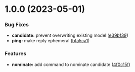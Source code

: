 # 1.0.0 (2023-05-01)


### Bug Fixes

* **candidate:** prevent overwriting existing model ([e39bf39](https://github.com/brycked/lelvotingsystemyoushouldtrust/commit/e39bf394f849cab037b0502d2d2ec8a3d610461c))
* **ping:** make reply ephemeral ([bfa5ca1](https://github.com/brycked/lelvotingsystemyoushouldtrust/commit/bfa5ca1128302ede766d2d4a89d85277307ffc40))


### Features

* **nominate:** add command to nominate candidate ([4f0c15f](https://github.com/brycked/lelvotingsystemyoushouldtrust/commit/4f0c15ff77abc7f10028c8618420de7ab6faa92a))
